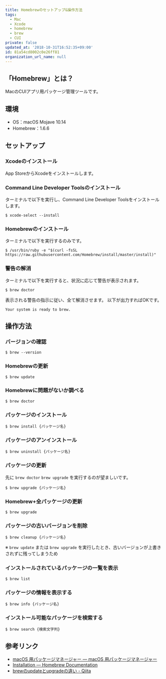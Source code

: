 ```yaml
---
title: Homebrewのセットアップ&操作方法
tags:
  - Mac
  - Xcode
  - homebrew
  - brew
  - CUI
private: false
updated_at: '2018-10-31T16:52:35+09:00'
id: 81a54cd8002c0e26ff81
organization_url_name: null
---
```

## 「Homebrew」とは？

MacのCUIアプリ用パッケージ管理ツールです。

## 環境

- OS：macOS Mojave 10.14
- Homebrew：1.6.6

## セットアップ

### Xcodeのインストール

App StoreからXcodeをインストールします。

### Command Line Developer Toolsのインストール

ターミナルで以下を実行し、Command Line Developer Toolsをインストールします。

```shell-session
$ xcode-select --install
```

### Homebrewのインストール

ターミナルで以下を実行するのみです。

```shell-session
$ /usr/bin/ruby -e "$(curl -fsSL https://raw.githubusercontent.com/Homebrew/install/master/install)"
```

### 警告の解消

ターミナルで以下を実行すると、状況に応じて警告が表示されます。

```shell-session
$ brew doctor
```

表示される警告の指示に従い、全て解消させます。
以下が出力すればOKです。

```
Your system is ready to brew.
```

## 操作方法

### バージョンの確認

```shell-session
$ brew --version
```

### Homebrewの更新

```shell-session
$ brew update
```

### Homebrewに問題がないか調べる

```shell-session
$ brew doctor
```

### パッケージのインストール

```shell-session
$ brew install {パッケージ名}
```

### パッケージのアンインストール

```shell-session
$ brew uninstall {パッケージ名}
```

### パッケージの更新

先に `brew doctor` `brew upgrade` を実行するのが望ましいです。

```shell-session
$ brew upgrade {パッケージ名}
```

### Homebrew+全パッケージの更新

```shell-session
$ brew upgrade
```

### パッケージの古いバージョンを削除

```shell-session
$ brew cleanup {パッケージ名}
```

※ `brew update` または `brew upgrade` を実行したとき、古いバージョンが上書きされずに残ってしまうため

### インストールされているパッケージの一覧を表示

```shell-session
$ brew list
```

### パッケージの情報を表示する

```shell-session
$ brew info {パッケージ名}
```

### インストール可能なパッケージを検索する

```shell-session
$ brew search {検索文字列}
```

## 参考リンク

- [macOS 用パッケージマネージャー — macOS 用パッケージマネージャー](http://brew.sh/index_ja.html)
- [Installation — Homebrew Documentation](https://docs.brew.sh/Installation)
- [brewのupdateとupgradeの違い - Qiita](https://qiita.com/okhrn/items/aa71b066a525456550c0)
